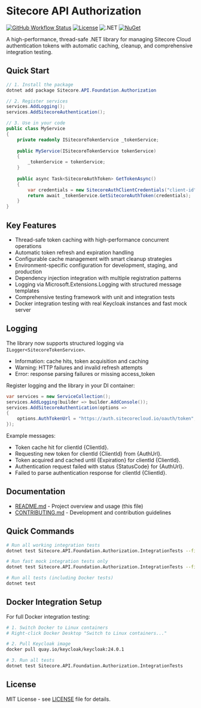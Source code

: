 # Sitecore API Authorization

[![GitHub Workflow Status](https://img.shields.io/github/actions/workflow/status/acmetz/SitecoreAPIGraphQLClient/ci.yml?branch=main)](https://github.com/acmetz/SitecoreAPIGraphQLClient/actions)
[![License](https://img.shields.io/badge/license-MIT-green.svg)](LICENSE)
![.NET](https://img.shields.io/badge/.NET-8%20%7C%209-blue)
[![NuGet](https://img.shields.io/nuget/v/SitecoreAPIAuthorization.svg)](https://www.nuget.org/packages/SitecoreAPIAuthorization/)

A high-performance, thread-safe .NET library for managing Sitecore Cloud authentication tokens with automatic caching, cleanup, and comprehensive integration testing.

## Quick Start

```csharp
// 1. Install the package
dotnet add package Sitecore.API.Foundation.Authorization

// 2. Register services
services.AddLogging();
services.AddSitecoreAuthentication();

// 3. Use in your code
public class MyService
{
    private readonly ISitecoreTokenService _tokenService;
    
    public MyService(ISitecoreTokenService tokenService)
    {
        _tokenService = tokenService;
    }
    
    public async Task<SitecoreAuthToken> GetTokenAsync()
    {
        var credentials = new SitecoreAuthClientCredentials("client-id", "client-secret");
        return await _tokenService.GetSitecoreAuthToken(credentials);
    }
}
```

## Key Features

- Thread-safe token caching with high-performance concurrent operations
- Automatic token refresh and expiration handling
- Configurable cache management with smart cleanup strategies
- Environment-specific configuration for development, staging, and production
- Dependency injection integration with multiple registration patterns
- Logging via Microsoft.Extensions.Logging with structured message templates
- Comprehensive testing framework with unit and integration tests
- Docker integration testing with real Keycloak instances and fast mock server

## Logging

The library now supports structured logging via `ILogger<SitecoreTokenService>`.

- Information: cache hits, token acquisition and caching
- Warning: HTTP failures and invalid refresh attempts
- Error: response parsing failures or missing access_token

Register logging and the library in your DI container:

```csharp
var services = new ServiceCollection();
services.AddLogging(builder => builder.AddConsole());
services.AddSitecoreAuthentication(options =>
{
    options.AuthTokenUrl = "https://auth.sitecorecloud.io/oauth/token";
});
```

Example messages:
- Token cache hit for clientId {ClientId}.
- Requesting new token for clientId {ClientId} from {AuthUrl}.
- Token acquired and cached until {Expiration} for clientId {ClientId}.
- Authentication request failed with status {StatusCode} for {AuthUrl}.
- Failed to parse authentication response for clientId {ClientId}.

## Documentation

- [README.md](README.md) - Project overview and usage (this file)
- [CONTRIBUTING.md](CONTRIBUTING.md) - Development and contribution guidelines

## Quick Commands

```bash
# Run all working integration tests
dotnet test Sitecore.API.Foundation.Authorization.IntegrationTests --filter "MockIntegrationTests OR InfrastructureTests"

# Run fast mock integration tests only
dotnet test Sitecore.API.Foundation.Authorization.IntegrationTests --filter "MockIntegrationTests"

# Run all tests (including Docker tests)
dotnet test
```

## Docker Integration Setup

For full Docker integration testing:

```bash
# 1. Switch Docker to Linux containers
# Right-click Docker Desktop "Switch to Linux containers..."

# 2. Pull Keycloak image
docker pull quay.io/keycloak/keycloak:24.0.1

# 3. Run all tests
dotnet test Sitecore.API.Foundation.Authorization.IntegrationTests
```

## License

MIT License - see [LICENSE](LICENSE) file for details.